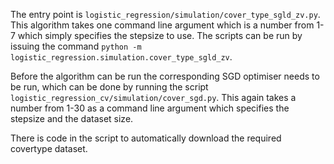 The entry point  is `logistic_regression/simulation/cover_type_sgld_zv.py`. This algorithm takes one command line argument which is a number from 1-7 which simply specifies the stepsize to use. The scripts can be run by issuing the command `python -m logistic_regression.simulation.cover_type_sgld_zv`.

Before the algorithm can be run the corresponding SGD optimiser needs to be run, which can be done by running the script `logistic_regression_cv/simulation/cover_sgd.py`. This again takes a number from 1-30 as a command line argument which specifies the stepsize and the dataset size.

There is code in the script to automatically download the required covertype dataset.
